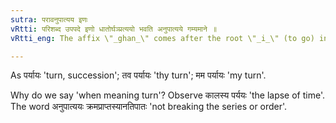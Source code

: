```yaml
---
sutra: परावनुपात्यय इणः
vRtti: परिशब्द उपपदे इणो धातोर्घञ्प्रत्ययो भवति अनुपात्यये गम्यमाने ॥
vRtti_eng: The affix \"_ghan_\" comes after the root \"_i_\" (to go) in composition with the word \"_pari_\" when the sense is that of following in regular succession.

---
```

As पर्यायः 'turn, succession'; तव पर्यायः 'thy turn'; मम पर्यायः 'my turn'.

Why do we say 'when meaning turn'? Observe कालस्य पर्ययः 'the lapse of time'. The word अनुपात्ययः क्रमप्राप्तस्यानतिपातः 'not breaking the series or order'.